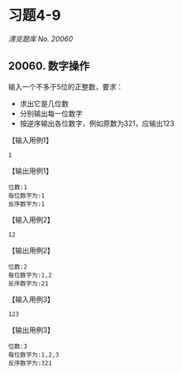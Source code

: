 # 习题4-9

*清览题库 No. 20060*

## 20060.  数字操作

输入一个不多于5位的正整数，要求：

* 求出它是几位数
* 分别输出每一位数字
* 按逆序输出各位数字，例如原数为321，应输出123

【输入用例1】
```
1
```
【输出用例1】
```
位数:1 
每位数字为:1 
反序数字为:1
```
【输入用例2】
```
12
```
【输出用例2】
```
位数:2 
每位数字为:1,2 
反序数字为:21
```
【输入用例3】
```
123
```

【输出用例3】
```
位数:3 
每位数字为:1,2,3 
反序数字为:321
```